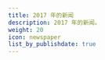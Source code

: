 ```yaml
---
title: 2017 年的新闻
description: 2017 年的新闻。
weight: 20
icon: newspaper
list_by_publishdate: true
---
```

